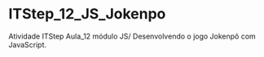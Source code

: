# ITStep_12_JS_Jokenpo
Atividade ITStep Aula_12 módulo JS/ Desenvolvendo o jogo Jokenpô com JavaScript.

